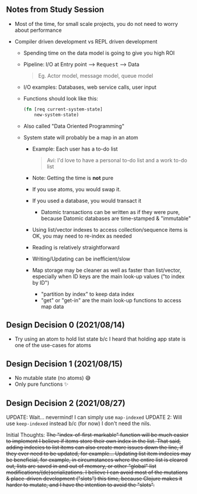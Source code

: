 ## Notes from Study Session

- Most of the time, for small scale projects, you do not need to worry about performance

- Compiler driven development vs REPL driven development

  - Spending time on the data model is going to give you high ROI

  - Pipeline: I/O at Entry point --> <kbd>Request</kbd> --> Data

    > Eg. Actor model, message model, queue model

  - I/O examples: Databases, web service calls, user input

  - Functions should look like this:

    ```clojure
    (fn [req current-system-state]
        new-system-state)
    ```

  - Also called "Data Oriented Programming"

  - System state will probably be a map in an atom

    - Example: Each user has a to-do list

      > Avi: I'd love to have a personal to-do list and a work to-do list

    - Note: Getting the time is **not** pure

    - If you use atoms, you would swap it.

    - If you used a database, you would transact it

      - Datomic transactions can be written as if they were pure, because Datomic databases are time-stamped & "immutable"

    - Using list/vector indexes to access collection/sequence items is OK, you may need to re-index as needed

    - Reading is relatively straightforward

    - Writing/Updating can be inefficient/slow

    - Map storage may be cleaner as well as faster than list/vector, especially when ID keys are the main look-up values ("to index by ID")

      - "partition by index" to keep data index
      - "get" or "get-in" are the main look-up functions to access map data

## Design Decision 0 (2021/08/14)

- Try using an atom to hold list state b/c I heard that holding app state is one of the use-cases for atoms

## Design Decision 1 (2021/08/15)
- No mutable state (no atoms) 😅
- Only pure functions ✨

## Design Decision 2 (2021/08/27)

UPDATE: Wait... nevermind! I can simply use `map-indexed`
UPDATE 2: Will use `keep-indexed` instead b/c (for now) I don't need the nils.

Initial Thoughts:
~~The "index-of-first-markable" function will be much easier to implement I believe if items store their own index in the list. That said, adding indecies to list items can also create more issues down the line, if they ever need to be updated, for example... Updating list item indecies may be beneficial, for example, in circumstances where the entire list is cleared out, lists are saved in and out of memory, or other "global" list modifications/(de)serializations. I believe I can avoid most of the mutations & place-driven development ("slots") this time, because Clojure makes it harder to mutate, and I have the intention to avoid the "slots".~~